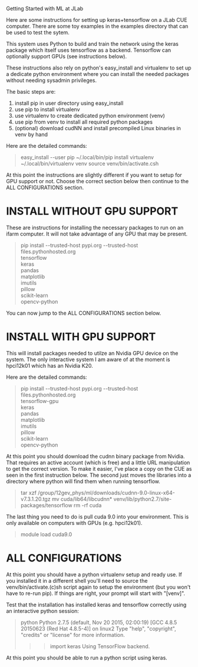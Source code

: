 
Getting Started with ML at JLab

Here are some instructions for setting up keras+tensorflow on
a JLab CUE computer. There are some toy examples in the examples
directory that can be used to test the sytem.

This system uses Python to build and train the network using the
keras package which itself uses tensorflow as a backend. Tensorflow
can optionally support GPUs (see instructions below).

These instructions also rely on python's easy_install and virtualenv
to set up a dedicate python environment where you can install the
needed packages without needing sysadmin privileges.


The basic steps are:
1. install pip in user directory using easy_install
2. use pip to install virtualenv
3. use virtualenv to create dedicated python environment (venv)
4. use pip from venv to install all required python packages
5. (optional) download cudNN and install precompiled Linux binaries
   in venv by hand


Here are the detailed commands:

> easy_install --user pip
> ~/.local/bin/pip install virtualenv
> ~/.local/bin/virtualenv venv
> source venv/bin/activate.csh

At this point the instructions are slightly different if you want
to setup for GPU support or not. Choose the correct section below
then continue to the ALL CONFIGURATIONS section.


INSTALL WITHOUT GPU SUPPORT
==============================
These are instructions for installing the necessary packages to 
run on an ifarm computer. It will not take advantage of any GPU
that may be present.

 > pip install --trusted-host pypi.org --trusted-host files.pythonhosted.org \
	tensorflow \
	keras \
	pandas \
	matplotlib \
	imutils \
	pillow \
	scikit-learn \
	opencv-python
	
You can now jump to the ALL CONFIGURATIONS section below.



INSTALL WITH GPU SUPPORT
==============================
This will install packages needed to utilze an Nvidia GPU device
on the system. The only interactive system I am aware of at the
moment is hpci12k01 which has an Nvidia K20.


Here are the detailed commands:

 > pip install --trusted-host pypi.org --trusted-host files.pythonhosted.org \
	tensorflow-gpu \
	keras \
	pandas \
	matplotlib \
	imutils \
	pillow \
	scikit-learn \
	opencv-python

At this point you should download the cudnn binary package from
Nvidia. That requires an active account (which is free) and a
little URL manipulation to get the correct version. To make it
easier, I've place a copy on the CUE as seen in the first
instruction below. The second just moves the libraries into a
directory where python will find them when running tensorflow.

 
 > tar xzf /group/12gev_phys/ml/downloads/cudnn-9.0-linux-x64-v7.3.1.20.tgz
 > mv cuda/lib64/libcudnn* venv/lib/python2.7/site-packages/tensorflow
 > rm -rf cuda
 
 The last thing you need to do is pull cuda 9.0 into your
 environment. This is only available on computers with GPUs
 (e.g. hpci12k01).
 
 > module load cuda9.0


ALL CONFIGURATIONS
==================================
At this point you should have a python virtualenv setup and ready
use. If you installed it in a different shell you'll need to source
the venv/bin/activate.(c)sh script again to setup the environment
(but you won't have to re-run pip). If things are right, your prompt
will start with "[venv]".

Test that the installation has installed keras and tensorflow
correctly using an interactive python session:

 > python
 Python 2.7.5 (default, Nov 20 2015, 02:00:19) 
 [GCC 4.8.5 20150623 (Red Hat 4.8.5-4)] on linux2
 Type "help", "copyright", "credits" or "license" for more information.
 >>> import keras
 Using TensorFlow backend.
 >>> <ctl-D>

At this point you should be able to run a python script using keras.



